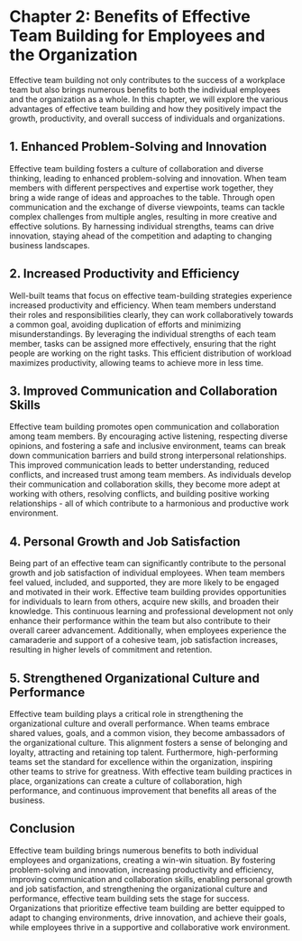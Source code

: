 Chapter 2: Benefits of Effective Team Building for Employees and the Organization
=================================================================================

Effective team building not only contributes to the success of a workplace team but also brings numerous benefits to both the individual employees and the organization as a whole. In this chapter, we will explore the various advantages of effective team building and how they positively impact the growth, productivity, and overall success of individuals and organizations.

**1. Enhanced Problem-Solving and Innovation**
----------------------------------------------

Effective team building fosters a culture of collaboration and diverse thinking, leading to enhanced problem-solving and innovation. When team members with different perspectives and expertise work together, they bring a wide range of ideas and approaches to the table. Through open communication and the exchange of diverse viewpoints, teams can tackle complex challenges from multiple angles, resulting in more creative and effective solutions. By harnessing individual strengths, teams can drive innovation, staying ahead of the competition and adapting to changing business landscapes.

**2. Increased Productivity and Efficiency**
--------------------------------------------

Well-built teams that focus on effective team-building strategies experience increased productivity and efficiency. When team members understand their roles and responsibilities clearly, they can work collaboratively towards a common goal, avoiding duplication of efforts and minimizing misunderstandings. By leveraging the individual strengths of each team member, tasks can be assigned more effectively, ensuring that the right people are working on the right tasks. This efficient distribution of workload maximizes productivity, allowing teams to achieve more in less time.

**3. Improved Communication and Collaboration Skills**
------------------------------------------------------

Effective team building promotes open communication and collaboration among team members. By encouraging active listening, respecting diverse opinions, and fostering a safe and inclusive environment, teams can break down communication barriers and build strong interpersonal relationships. This improved communication leads to better understanding, reduced conflicts, and increased trust among team members. As individuals develop their communication and collaboration skills, they become more adept at working with others, resolving conflicts, and building positive working relationships - all of which contribute to a harmonious and productive work environment.

**4. Personal Growth and Job Satisfaction**
-------------------------------------------

Being part of an effective team can significantly contribute to the personal growth and job satisfaction of individual employees. When team members feel valued, included, and supported, they are more likely to be engaged and motivated in their work. Effective team building provides opportunities for individuals to learn from others, acquire new skills, and broaden their knowledge. This continuous learning and professional development not only enhance their performance within the team but also contribute to their overall career advancement. Additionally, when employees experience the camaraderie and support of a cohesive team, job satisfaction increases, resulting in higher levels of commitment and retention.

**5. Strengthened Organizational Culture and Performance**
----------------------------------------------------------

Effective team building plays a critical role in strengthening the organizational culture and overall performance. When teams embrace shared values, goals, and a common vision, they become ambassadors of the organizational culture. This alignment fosters a sense of belonging and loyalty, attracting and retaining top talent. Furthermore, high-performing teams set the standard for excellence within the organization, inspiring other teams to strive for greatness. With effective team building practices in place, organizations can create a culture of collaboration, high performance, and continuous improvement that benefits all areas of the business.

**Conclusion**
--------------

Effective team building brings numerous benefits to both individual employees and organizations, creating a win-win situation. By fostering problem-solving and innovation, increasing productivity and efficiency, improving communication and collaboration skills, enabling personal growth and job satisfaction, and strengthening the organizational culture and performance, effective team building sets the stage for success. Organizations that prioritize effective team building are better equipped to adapt to changing environments, drive innovation, and achieve their goals, while employees thrive in a supportive and collaborative work environment.

